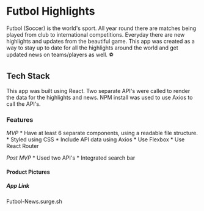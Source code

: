 # Futbol Highlights 

Futbol (Soccer) is the world's sport. All year round there are matches being played from club to international competitions. Everyday there are new highlights and updates from the beautiful game. This app was created as a way to stay up to date for all the highlights around the world and get updated news on teams/players as well. :soccer:

## Tech Stack

This app was built using React. Two separate API's were called to render the data for the highlights and news. NPM install was used to use Axios to call the API's. 

### Features 

*MVP*
    * Have at least 6 separate components, using a readable file structure.
    * Styled using CSS
    * Include API data using Axios 
    * Use Flexbox
    * Use React Router 

*Post MVP*
    * Used two API's 
    * Integrated search bar 


#### Product Pictures 
[](/Users/jhordanfigueroa/SEI-Cicadas/unit2/project/Football-Highlights/football-app/src/Highlights.png)

[](/Users/jhordanfigueroa/SEI-Cicadas/unit2/project/Football-Highlights/football-app/src/News.png)

##### App Link 

Futbol-News.surge.sh





